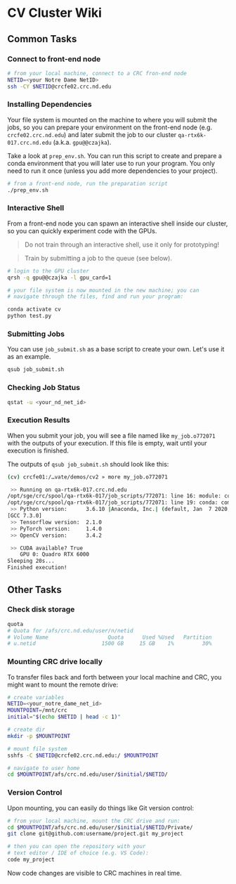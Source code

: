 # CV Cluster Wiki

## Common Tasks

### Connect to front-end node

```sh
# from your local machine, connect to a CRC fron-end node
NETID=<your Notre Dame NetID>
ssh -CY $NETID@crcfe02.crc.nd.edu
```

### Installing Dependencies

Your file system is mounted on the machine to where you will submit the jobs, so you can prepare your environment on the front-end node (e.g. `crcfe02.crc.nd.edu`) and later submit the job to our cluster `qa-rtx6k-017.crc.nd.edu` (a.k.a. `gpu@@czajka`).

Take a look at `prep_env.sh`. You can run this script to create and prepare a conda environment that you will later use to run your program. You only need to run it once (unless you add more dependencies to your project).

```sh
# from a front-end node, run the preparation script
./prep_env.sh
```

### Interactive Shell

From a front-end node you can spawn an interactive shell inside our cluster, so you can quickly experiment code with the GPUs.

> Do not train through an interactive shell, use it only for prototyping!

> Train by submitting a job to the queue (see below).

```sh
# login to the GPU cluster
qrsh -q gpu@@czajka -l gpu_card=1

# your file system is now mounted in the new machine; you can
# navigate through the files, find and run your program:

conda activate cv
python test.py
```

### Submitting Jobs

You can use `job_submit.sh` as a base script to create your own. Let's use it as an example.

```sh
qsub job_submit.sh
```

### Checking Job Status

```sh
qstat -u <your_nd_net_id>
```

### Execution Results

When you submit your job, you will see a file named like `my_job.o772071` with the outputs of your execution. If this file is empty, wait until your execution is finished.

The outputs of `qsub job_submit.sh` should look like this:

```sh
(cv) crcfe01:/…vate/demos/cv2 » more my_job.o772071

 >> Running on qa-rtx6k-017.crc.nd.edu
/opt/sge/crc/spool/qa-rtx6k-017/job_scripts/772071: line 16: module: command not found
/opt/sge/crc/spool/qa-rtx6k-017/job_scripts/772071: line 19: conda: command not found
 >> Python version:	     3.6.10 |Anaconda, Inc.| (default, Jan  7 2020, 21:14:29)
[GCC 7.3.0]
 >> Tensorflow version:	 2.1.0
 >> PyTorch version:	 1.4.0
 >> OpenCV version:	     3.4.2

 >> CUDA available?	True
	GPU 0: Quadro RTX 6000
Sleeping 20s...
Finished execution!
```

## Other Tasks

### Check disk storage

```sh
quota
# Quota for /afs/crc.nd.edu/user/n/netid
# Volume Name                   Quota      Used %Used   Partition
# u.netid                     1500 GB     15 GB    1%         30%
```

### Mounting CRC drive locally

To transfer files back and forth between your local machine and CRC, you might want to mount the remote drive:

```sh
# create variables
NETID=<your_notre_dame_net_id>
MOUNTPOINT=/mnt/crc
initial="$(echo $NETID | head -c 1)"

# create dir
mkdir -p $MOUNTPOINT

# mount file system
sshfs -C $NETID@crcfe02.crc.nd.edu:/ $MOUNTPOINT

# navigate to user home
cd $MOUNTPOINT/afs/crc.nd.edu/user/$initial/$NETID/
```

### Version Control

Upon mounting, you can easily do things like Git version control:

```sh
# from your local machine, mount the CRC drive and run:
cd $MOUNTPOINT/afs/crc.nd.edu/user/$initial/$NETID/Private/
git clone git@github.com:username/project.git my_project

# then you can open the repository with your
# text editor / IDE of choice (e.g. VS Code):
code my_project

```

Now code changes are visible to CRC machines in real time.
